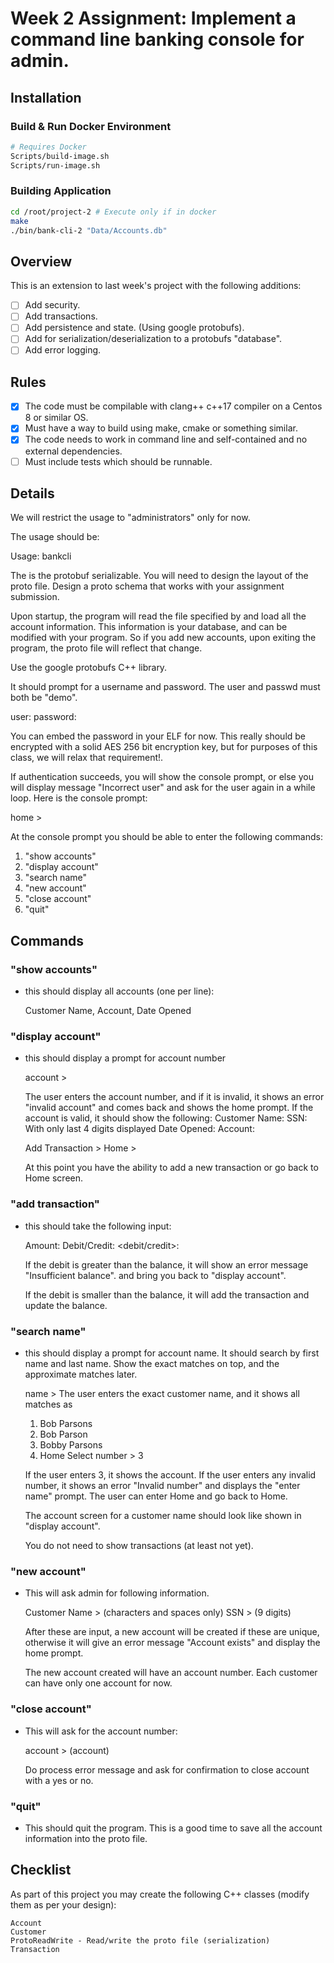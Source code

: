 # Week 2 Assignment: Implement a command line banking console for admin.

## Installation
### Build & Run Docker Environment
```bash
# Requires Docker
Scripts/build-image.sh 
Scripts/run-image.sh
```
### Building Application
```bash
cd /root/project-2 # Execute only if in docker
make
./bin/bank-cli-2 "Data/Accounts.db"
```

## Overview
This is an extension to last week's project with the following additions:
- [ ] Add security.
- [ ] Add transactions.
- [ ] Add persistence and state. (Using google protobufs).
- [ ] Add for serialization/deserialization to a protobufs "database".
- [ ] Add error logging.

## Rules
- [x] The code must be compilable with clang++ c++17 compiler on a Centos 8 or similar OS.
- [x] Must have a way to build using make, cmake or something similar.
- [x] The code needs to work in command line and self-contained and no external dependencies.
- [ ] Must include tests which should be runnable.

## Details
We will restrict the usage to "administrators" only for now.

The usage should be:

Usage: bankcli <file-name>

The <file-name> is the protobuf serializable. You will need to design the layout of the proto file.
Design a proto schema that works with your assignment submission.

Upon startup, the program will read the file specified by <file-name> and load all the account information. This
information is your database, and can be modified with your program. So if you add new accounts,
upon exiting the program, the proto file will reflect that change.

Use the google protobufs C++ library.

It should prompt for a username and password. The user and passwd must both be "demo".

user: <user>
password: <passwd>

You can embed the password in your ELF for now. This really should be encrypted with a solid
AES 256 bit encryption key, but for purposes of this class, we will relax that requirement!.

If authentication succeeds, you will show the console prompt, or else you will display
message "Incorrect user" and ask for the user again in a while loop. Here is the console prompt:

home > 

At the console prompt you should be able to enter the following commands:

1. "show accounts"
2. "display account"
3. "search name"
4. "new account"
5. "close account"
4. "quit"


## Commands

### "show accounts"

   - this should display all accounts (one per line):

     Customer Name, Account, Date Opened

### "display account"

   - this should display a prompt for account number

     account > 

     The user enters the account number, and if it is invalid, it shows an error "invalid account"
     and comes back and shows the home prompt.
     If the account is valid, it should show the following:
     Customer Name:
     SSN: With only last 4 digits displayed
     Date Opened:
     Account:

     Add Transaction >
     Home >

     At this point you have the ability to add a new transaction or go back to Home screen.

### "add transaction"

   - this should take the following input:

     Amount:
     Debit/Credit: <debit/credit>:
     
     If the debit is greater than the balance, it will show an error message "Insufficient balance".
     and bring you back to "display account". 

     If the debit is smaller than the balance, it will add the transaction and update the balance.

### "search name"

   - this should display a prompt for account name. It should search by first name and last
     name. Show the exact matches on top, and the approximate matches later.

     name > 
     The user enters the exact customer name, and it shows all matches as 
       1) Bob Parsons
       2) Bob Parson
       3) Bobby Parsons
       4) Home
     Select number > 3

     If the user enters 3, it shows the account. If the user enters any invalid number,
     it shows an error "Invalid number" and displays the "enter name" prompt.
     The user can enter Home and go back to Home.

     The account screen for a customer name should look like shown in "display account".

     You do not need to show transactions (at least not yet).

### "new account"

   - This will ask admin for following information.

     Customer Name > (characters and spaces only)
     SSN > (9 digits)

     After these are input, a new account will be created if these are unique, otherwise it will
     give an error message "Account exists" and display the home prompt.

     The new account created will have an account number.
     Each customer can have only one account for now.

### "close account"
  - This will ask for the account number:

     account > (account)

    Do process error message and ask for confirmation to close account with a yes or no.

### "quit"
  - This should quit the program. This is a good time to save all the account information into the proto file.


## Checklist

As part of this project you may create the following C++ classes (modify them as per your design):

```
Account
Customer
ProtoReadWrite - Read/write the proto file (serialization)
Transaction
```
